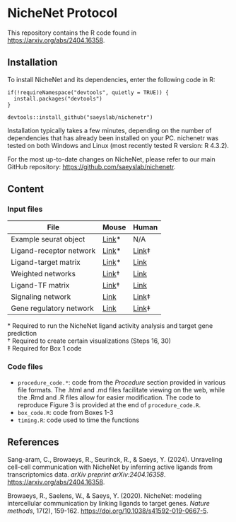 # NicheNet Protocol

This repository contains the R code found in https://arxiv.org/abs/2404.16358.

## Installation

To install NicheNet and its dependencies, enter the following code in R:

```
if(!requireNamespace("devtools", quietly = TRUE)) {
  install.packages("devtools") 
}

devtools::install_github("saeyslab/nichenetr")
```

Installation typically takes a few minutes, depending on the number of dependencies that has already been installed on your PC. nichenetr was tested on both Windows and Linux (most recently tested R version: R 4.3.2).

For the most up-to-date changes on NicheNet, please refer to our main GitHub repository: https://github.com/saeyslab/nichenetr.


## Content
### Input files

| File                    | Mouse                                                                                                   | Human                                                                                             |
|-------------------------|---------------------------------------------------------------------------------------------------------|---------------------------------------------------------------------------------------------------|
| Example seurat object   | [Link](https://zenodo.org/record/3531889/files/seuratObj.rds)*                                           | N/A                                                                                               |
| Ligand-receptor network | [Link](https://zenodo.org/records/7074291/files/lr_network_mouse_21122021.rds?download=1)*               | [Link](https://zenodo.org/records/7074291/files/lr_network_human_21122021.rds?download=1)‡         |
| Ligand-target matrix    | [Link](https://zenodo.org/records/7074291/files/ligand_target_matrix_nsga2r_final_mouse.rds?download=1)* | [Link](https://zenodo.org/records/7074291/files/ligand_target_matrix_nsga2r_final.rds?download=1) |
| Weighted networks       | [Link](https://zenodo.org/records/7074291/files/weighted_networks_nsga2r_final_mouse.rds?download=1)†    | [Link](https://zenodo.org/records/7074291/files/weighted_networks_nsga2r_final.rds?download=1)    |
| Ligand-TF matrix        | [Link](https://zenodo.org/records/7074291/files/ligand_tf_matrix_nsga2r_final_mouse.rds?download=1)†     | [Link](https://zenodo.org/records/7074291/files/ligand_tf_matrix_nsga2r_final.rds?download=1)     |
| Signaling network       | [Link](https://zenodo.org/records/7074291/files/signaling_network_mouse_21122021.rds?download=1)        | [Link](https://zenodo.org/records/7074291/files/signaling_network_human_21122021.rds?download=1)‡  |
| Gene regulatory network | [Link](https://zenodo.org/records/7074291/files/gr_network_mouse_21122021.rds?download=1)               | [Link](https://zenodo.org/records/7074291/files/gr_network_human_21122021.rds?download=1)‡         |

\* Required to run the NicheNet ligand activity analysis and target gene prediction\
† Required to create certain visualizations (Steps 16, 30)\
‡ Required for Box 1 code

### Code files

* `procedure_code.*`: code from the _Procedure_ section provided in various file formats. The .html and .md files facilitate viewing on the web, while the .Rmd and .R files allow for easier modification. The code to reproduce Figure 3 is provided at the end of `procedure_code.R`.
* `box_code.R`: code from Boxes 1-3
* `timing.R`: code used to time the functions

## References

Sang-aram, C., Browaeys, R., Seurinck, R., & Saeys, Y. (2024). Unraveling cell-cell communication with NicheNet by inferring active ligands from transcriptomics data. _arXiv preprint arXiv:2404.16358_. https://arxiv.org/abs/2404.16358.

Browaeys, R., Saelens, W., & Saeys, Y. (2020). NicheNet: modeling intercellular communication by linking ligands to target genes. _Nature methods_, 17(2), 159-162. https://doi.org/10.1038/s41592-019-0667-5.
